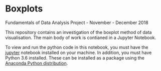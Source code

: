 # Boxplots

Fundamentals of Data Analysis Project - November - December 2018

This repository contains an investigation of the boxplot method of data visualisation. The main body of work is contianed in a Jupyter Notebook.

To view and run the python code in this notebook, you must have the [jupyter](http://jupyter.org/) notebook installed on your machine. In addition, you must have Python 3.6 installed. These can be installed as a package using the [Anaconda Python distribution](https://www.anaconda.com/).

